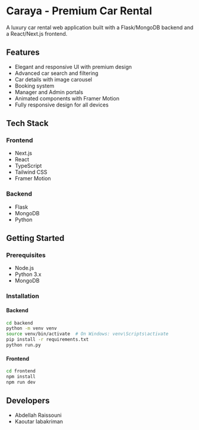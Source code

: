 # Caraya - Premium Car Rental

A luxury car rental web application built with a Flask/MongoDB backend and a React/Next.js frontend.

## Features

- Elegant and responsive UI with premium design
- Advanced car search and filtering
- Car details with image carousel
- Booking system
- Manager and Admin portals
- Animated components with Framer Motion
- Fully responsive design for all devices

## Tech Stack

### Frontend
- Next.js
- React
- TypeScript
- Tailwind CSS
- Framer Motion

### Backend
- Flask
- MongoDB
- Python

## Getting Started

### Prerequisites
- Node.js
- Python 3.x
- MongoDB

### Installation

#### Backend
```bash
cd backend
python -m venv venv
source venv/bin/activate  # On Windows: venv\Scripts\activate
pip install -r requirements.txt
python run.py
```

#### Frontend
```bash
cd frontend
npm install
npm run dev
```

## Developers

- Abdellah Raissouni
- Kaoutar Iabakriman


